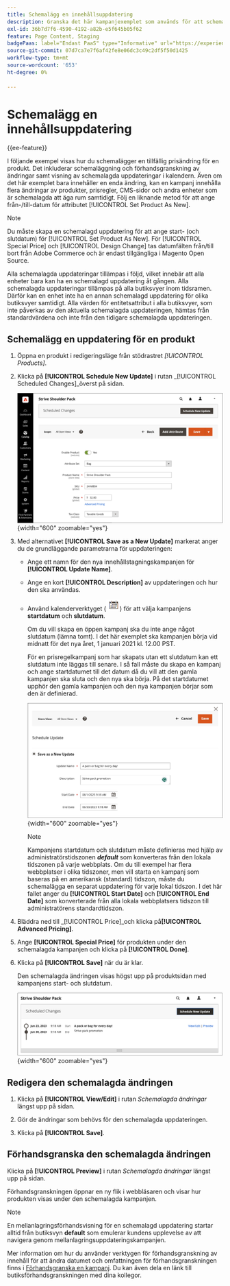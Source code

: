 ```yaml
---
title: Schemalägg en innehållsuppdatering
description: Granska det här kampanjexemplet som används för att schemalägga en tillfällig prisändring för en produkt.
exl-id: 36b7d7f6-4590-4192-a82b-e5f645b05f62
feature: Page Content, Staging
badgePaas: label="Endast PaaS" type="Informative" url="https://experienceleague.adobe.com/en/docs/commerce/user-guides/product-solutions" tooltip="Gäller endast Adobe Commerce i molnprojekt (Adobe-hanterad PaaS-infrastruktur) och lokala projekt."
source-git-commit: 07d7ca7e7f6af42fe8e06dc3c49c2df5f50d1425
workflow-type: tm+mt
source-wordcount: '653'
ht-degree: 0%

---
```


# Schemalägg en innehållsuppdatering

{{ee-feature}}

I följande exempel visas hur du schemalägger en tillfällig prisändring för en produkt. Det inkluderar schemaläggning och förhandsgranskning av ändringar samt visning av schemalagda uppdateringar i kalendern. Även om det här exemplet bara innehåller en enda ändring, kan en kampanj innehålla flera ändringar av produkter, prisregler, CMS-sidor och andra enheter som är schemalagda att äga rum samtidigt. Följ en liknande metod för att ange från-/till-datum för attributet [!UICONTROL Set Product As New].

>[!NOTE]
>Du måste skapa en schemalagd uppdatering för att ange start- (och slutdatum) för [!UICONTROL Set Product As New]. För [!UICONTROL Special Price] och [!UICONTROL Design Change] tas datumfälten från/till bort från Adobe Commerce och är endast tillgängliga i Magento Open Source.
>
>Alla schemalagda uppdateringar tillämpas i följd, vilket innebär att alla enheter bara kan ha en schemalagd uppdatering åt gången. Alla schemalagda uppdateringar tillämpas på alla butiksvyer inom tidsramen. Därför kan en enhet inte ha en annan schemalagd uppdatering för olika butiksvyer samtidigt. Alla värden för entitetsattribut i alla butiksvyer, som inte påverkas av den aktuella schemalagda uppdateringen, hämtas från standardvärdena och inte från den tidigare schemalagda uppdateringen.

## Schemalägg en uppdatering för en produkt

1. Öppna en produkt i redigeringsläge från stödrastret _[!UICONTROL Products]_.

1. Klicka på **[!UICONTROL Schedule New Update]** i rutan _[!UICONTROL Scheduled Changes]_överst på sidan.

   ![Schemalägg ny uppdatering](./assets/content-staging-product-schedule-new-update.png){width="600" zoomable="yes"}

1. Med alternativet **[!UICONTROL Save as a New Update]** markerat anger du de grundläggande parametrarna för uppdateringen:

   - Ange ett namn för den nya innehållstagningskampanjen för **[!UICONTROL Update Name]**.

   - Ange en kort **[!UICONTROL Description]** av uppdateringen och hur den ska användas.

   - Använd kalenderverktyget (![kalenderikonen](../assets/icon-calendar.png)) för att välja kampanjens **startdatum** och **slutdatum**.

     Om du vill skapa en öppen kampanj ska du inte ange något slutdatum (lämna tomt). I det här exemplet ska kampanjen börja vid midnatt för det nya året, 1 januari 2021 kl. 12.00 PST.


     För en prisregelkampanj som har skapats utan ett slutdatum kan ett slutdatum inte läggas till senare. I så fall måste du skapa en kampanj och ange startdatumet till det datum då du vill att den gamla kampanjen ska sluta och den nya ska börja. På det startdatumet upphör den gamla kampanjen och den nya kampanjen börjar som den är definierad.

     ![Planerar en produktuppdatering](./assets/content-staging-campaign-schedule-update.png){width="600" zoomable="yes"}

     >[!NOTE]
     >
     >Kampanjens startdatum och slutdatum måste definieras med hjälp av administratörstidszonen **_default_** som konverteras från den lokala tidszonen på varje webbplats. Om du till exempel har flera webbplatser i olika tidszoner, men vill starta en kampanj som baseras på en amerikansk (standard) tidszon, måste du schemalägga en separat uppdatering för varje lokal tidszon. I det här fallet anger du **[!UICONTROL Start Date]** och **[!UICONTROL End Date]** som konverterade från alla lokala webbplatsers tidszon till administratörens standardtidszon.

1. Bläddra ned till _[!UICONTROL Price]_och klicka på&#x200B;**[!UICONTROL Advanced Pricing]**.

1. Ange **[!UICONTROL Special Price]** för produkten under den schemalagda kampanjen och klicka på **[!UICONTROL Done]**.

1. Klicka på **[!UICONTROL Save]** när du är klar.

   Den schemalagda ändringen visas högst upp på produktsidan med kampanjens start- och slutdatum.

   ![Schemalagd ändring](./assets/content-staging-product-scheduled-update-preview-rope.png){width="600" zoomable="yes"}

## Redigera den schemalagda ändringen

1. Klicka på **[!UICONTROL View/Edit]** i rutan _Schemalagda ändringar_ längst upp på sidan.

1. Gör de ändringar som behövs för den schemalagda uppdateringen.

1. Klicka på **[!UICONTROL Save]**.

## Förhandsgranska den schemalagda ändringen

Klicka på **[!UICONTROL Preview]** i rutan _Schemalagda ändringar_ längst upp på sidan.

Förhandsgranskningen öppnar en ny flik i webbläsaren och visar hur produkten visas under den schemalagda kampanjen.

>[!NOTE]
>
>En mellanlagringsförhandsvisning för en schemalagd uppdatering startar alltid från butiksvyn **default** som emulerar kundens upplevelse av att navigera genom mellanlagringsuppdateringskampanjen.

Mer information om hur du använder verktygen för förhandsgranskning av innehåll för att ändra datumet och omfattningen för förhandsgranskningen finns i [Förhandsgranska en kampanj](content-staging-preview.md). Du kan även dela en länk till butiksförhandsgranskningen med dina kollegor.
